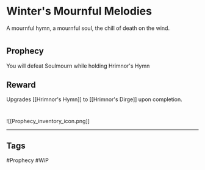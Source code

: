# Winter's Mournful Melodies
A mournful hymn, a mournful soul, the chill of death on the wind.
#
## Prophecy
You will defeat Soulmourn while holding Hrimnor's Hymn
## Reward
Upgrades [[Hrimnor's Hymn]] to [[Hrimnor's Dirge]] upon completion.

#
![[Prophecy_inventory_icon.png]]

---
## Tags
#Prophecy
#WiP 